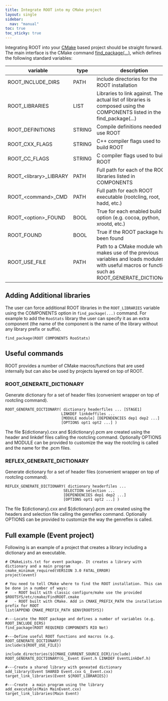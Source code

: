 ```yaml
---
title: Integrate ROOT into my CMake project
layout: single
sidebar:
  nav: "manual"
toc: true
toc_sticky: true
---
```


Integrating ROOT into your [CMake](http://www.cmake.org) based project should be straight
forward. The main interface is the CMake command
[find_package(...)](http://www.cmake.org/cmake/help/latest/command/find_package.html), which
defines the following standard variables:

variable | type | description
---------|-------|--------------
ROOT_INCLUDE_DIRS |  PATH | include directories for the ROOT installation
ROOT_LIBRARIES   |  LIST | Libraries to link against. The actual list of libraries is composed using the COMPONENTS listed in the find_package(...)
ROOT_DEFINITIONS  | STRING | Compile definitions needed to use ROOT
ROOT_CXX_FLAGS  | STRING | C++ compiler flags used to build ROOT
ROOT_CC_FLAGS  | STRING | C compiler flags used to build ROOT
ROOT\_<library\>_LIBRARY |  PATH | Full path for each of the ROOT libraries listed in COMPONENTS
ROOT\_<command\>_CMD | PATH | Full path for each ROOT executable (rootcling, root, hadd, etc.)
ROOT\_<option\>_FOUND  | BOOL |  True for each enabled build option (e.g. cocoa, python, xrootd, etc.)
ROOT_FOUND |  BOOL | True if the ROOT package has been found
ROOT_USE_FILE  | PATH   |  Path to a CMake module which makes use of the previous variables and loads modules with useful macros or functions such as ROOT_GENERATE_DICTIONARY

## Adding Additional libraries
The user can force additional ROOT libraries in the `ROOT_LIBRARIES` variable using the COMPONENTS option in `find_package(...)` command. For example to add the `RooStats` library the user can specify it as an extra component (the name of the component is the name of the library without any library prefix or suffix).
~~~
find_package(ROOT COMPONENTS RooStats)
~~~
## Useful commands
ROOT provides a number of CMake macros/functions that are used internally but can also be used by projects layered on top of  ROOT.
### ROOT_GENERATE_DICTIONARY
Generate dictionary for a set of header files (convenient wrapper on top of rootcling command).
~~~~
ROOT_GENERATE_DICTIONARY( dictionary headerfiles ... [STAGE1]
                         LINKDEF linkdeffiles ...
                         [MODULE module] [DEPENDENCIES dep1 dep2 ...]
                         [OPTIONS opt1 opt2 ...] )
~~~~
The file ${dictionary}.cxx and ${dictionary}.pcm are created using the header and linkdef files calling the rootcling command. Optionally OPTIONS and MODULE can be provided to customize the way the rootcling is called and the name for the .pcm files.

### REFLEX_GENERATE_DICTIONARY
Generate dictionary for a set of header files (convenient wrapper on top of rootcling command).
```
REFLEX_GENERATE_DICTIONARY( dictionary headerfiles ...
                          SELECTION selection ...
                          [DEPENDENCIES dep1 dep2 ...]
                          [OPTIONS opt1 opt2 ...] )
```
The file ${dictionary}.cxx and ${dictionary}.pcm are created using the headers and selection file calling the genreflex command. Optionally OPTIONS can be provided to customize the way the genreflex is called.

## Full example (Event project)
Following is an example of a project that creates a library including a dictionary and an executable.
~~~~
# CMakeLists.txt for event package. It creates a library with dictionary and a main program
cmake_minimum_required(VERSION 3.0 FATAL_ERROR)
project(event)

# You need to tell CMake where to find the ROOT installation. This can be done in a number of ways:
#   - ROOT built with classic configure/make use the provided $ROOTSYS/etc/cmake/FindROOT.cmake
#   - ROOT built with CMake. Add in CMAKE_PREFIX_PATH the installation prefix for ROOT
list(APPEND CMAKE_PREFIX_PATH $ENV{ROOTSYS})

#---Locate the ROOT package and defines a number of variables (e.g. ROOT_INCLUDE_DIRS)
find_package(ROOT REQUIRED COMPONENTS RIO Net)

#---Define useful ROOT functions and macros (e.g. ROOT_GENERATE_DICTIONARY)
include(${ROOT_USE_FILE})

include_directories(${CMAKE_CURRENT_SOURCE_DIR}/include)
ROOT_GENERATE_DICTIONARY(G__Event Event.h LINKDEF EventLinkDef.h)

#---Create a shared library with geneated dictionary
add_library(Event SHARED Event.cxx G__Event.cxx)
target_link_libraries(Event ${ROOT_LIBRARIES})

#---Create  a main program using the library
add_executable(Main MainEvent.cxx)
target_link_libraries(Main Event)
~~~~